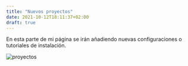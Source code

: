 ```yaml
---
title: "Nuevos proyectos"
date: 2021-10-12T18:11:37+02:00
draft: true
---
```


En esta parte de mi página se irán añadiendo nuevas configuraciones o tutoriales de instalación.

![proyectos](/images/prueba.png/)